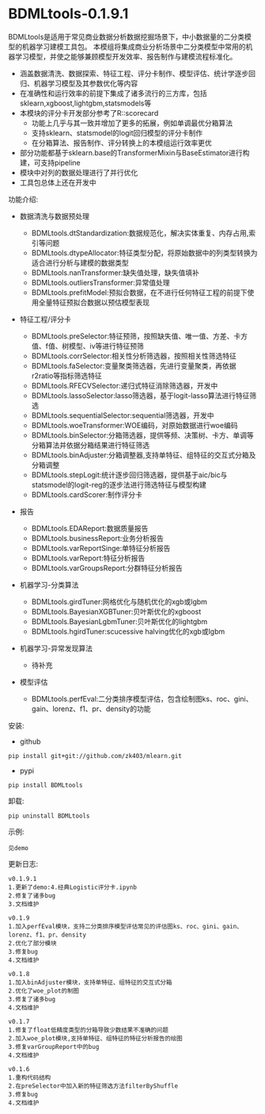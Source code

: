 # BDMLtools-0.1.9.1

BDMLtools是适用于常见商业数据分析数据挖掘场景下，中小数据量的二分类模型的机器学习建模工具包。
本模组将集成商业分析场景中二分类模型中常用的机器学习模型，并使之能够兼顾模型开发效率、报告制作与建模流程标准化。

+ 涵盖数据清洗、数据探索、特征工程、评分卡制作、模型评估、统计学逐步回归、机器学习模型及其参数优化等内容
+ 在准确性和运行效率的前提下集成了诸多流行的三方库，包括sklearn,xgboost,lightgbm,statsmodels等
+ 本模块的评分卡开发部分参考了R::scorecard
    - 功能上几乎与其一致并增加了更多的拓展，例如单调最优分箱算法
    - 支持sklearn、statsmodel的logit回归模型的评分卡制作
    - 在分箱算法、报告制作、评分转换上的本模组运行效率更优  
+ 部分功能都基于sklearn.base的TransformerMixin与BaseEstimator进行构建，可支持pipeline
+ 模块中对列的数据处理进行了并行优化
+ 工具包总体上还在开发中

功能介绍:

+ 数据清洗与数据预处理

    - BDMLtools.dtStandardization:数据规范化，解决实体重复、内存占用,索引等问题
    - BDMLtools.dtypeAllocator:特征类型分配，将原始数据中的列类型转换为适合进行分析与建模的数据类型
    - BDMLtools.nanTransformer:缺失值处理，缺失值填补
    - BDMLtools.outliersTransformer:异常值处理
    - BDMLtools.prefitModel:预拟合数据，在不进行任何特征工程的前提下使用全量特征预拟合数据以预估模型表现

+ 特征工程/评分卡

    - BDMLtools.preSelector:特征预筛，按照缺失值、唯一值、方差、卡方值、f值、树模型、iv等进行特征预筛
    - BDMLtools.corrSelector:相关性分析筛选器，按照相关性筛选特征
    - BDMLtools.faSelector:变量聚类筛选器，先进行变量聚类，再依据r2ratio等指标筛选特征
    - BDMLtools.RFECVSelector:递归式特征消除筛选器，开发中
    - BDMLtools.lassoSelector:lasso筛选器，基于logit-lasso算法进行特征筛选
    - BDMLtools.sequentialSelector:sequential筛选器，开发中
    - BDMLtools.woeTransformer:WOE编码，对原始数据进行woe编码
    - BDMLtools.binSelector:分箱筛选器，提供等频、决策树、卡方、单调等分箱算法并依据分箱结果进行特征筛选
    - BDMLtools.binAdjuster:分箱调整器,支持单特征、组特征的交互式分箱及分箱调整
    - BDMLtools.stepLogit:统计逐步回归筛选器，提供基于aic/bic与statsmodel的logit-reg的逐步法进行筛选特征与模型构建
    - BDMLtools.cardScorer:制作评分卡
    
+ 报告

    - BDMLtools.EDAReport:数据质量报告
    - BDMLtools.businessReport:业务分析报告   
    - BDMLtools.varReportSinge:单特征分析报告 
    - BDMLtools.varReport:特征分析报告
    - BDMLtools.varGroupsReport:分群特征分析报告


+ 机器学习-分类算法
    - BDMLtools.girdTuner:网格优化与随机优化的xgb或lgbm
    - BDMLtools.BayesianXGBTuner:贝叶斯优化的xgboost
    - BDMLtools.BayesianLgbmTuner:贝叶斯优化的lightgbm
    - BDMLtools.hgirdTuner:scucessive halving优化的xgb或lgbm

+ 机器学习-异常发现算法
    - 待补充
    
    
+ 模型评估 

    - BDMLtools.perfEval:二分类排序模型评估，包含绘制图ks、roc、gini、gain、lorenz、f1、pr、density的功能
    
安装: 

+ github

```
pip install git+git://github.com/zk403/mlearn.git
```

+ pypi

```
pip install BDMLtools
```

卸载: 

```
pip uninstall BDMLtools
```

示例:

```
见demo
```


更新日志:
```
v0.1.9.1
1.更新了demo:4.经典Logistic评分卡.ipynb
2.修复了诸多bug
3.文档维护
```

```
v0.1.9
1.加入perfEval模块，支持二分类排序模型评估常见的评估图ks、roc、gini、gain、lorenz、f1、pr、density
2.优化了部分模块
3.修复bug
4.文档维护
```

```
v0.1.8
1.加入binAdjuster模块，支持单特征、组特征的交互式分箱
2.优化了woe_plot的制图
3.修复了诸多bug
4.文档维护
```

```
v0.1.7
1.修复了float低精度类型的分箱导致少数结果不准确的问题
2.加入woe_plot模块,支持单特征、组特征的特征分析报告的绘图
3.修复varGroupReport中的bug
4.文档维护
```

```
v0.1.6
1.重构代码结构
2.在preSelector中加入新的特征筛选方法filterByShuffle
3.修复bug
4.文档维护
```







